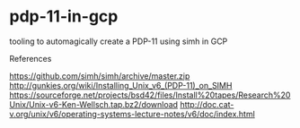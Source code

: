 # pdp-11-in-gcp
tooling to automagically create a PDP-11 using simh in GCP




References


https://github.com/simh/simh/archive/master.zip
http://gunkies.org/wiki/Installing_Unix_v6_(PDP-11)_on_SIMH
https://sourceforge.net/projects/bsd42/files/Install%20tapes/Research%20Unix/Unix-v6-Ken-Wellsch.tap.bz2/download
http://doc.cat-v.org/unix/v6/operating-systems-lecture-notes/v6/doc/index.html
